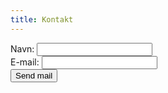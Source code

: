 ```yaml
---
title: Kontakt
---
```


<form>

<label for="name">Navn:</label>
<input type="text" id="name" class="border"><br/>
<label for="email">E-mail:</label>
<input type="text" id="email" class="border"><br/>
<input type="submit" value="Send mail" class="bg-indigo-500 hover:bg-indigo-700 text-white font-bold py-2 px-4 rounded"><br/>
</form>
